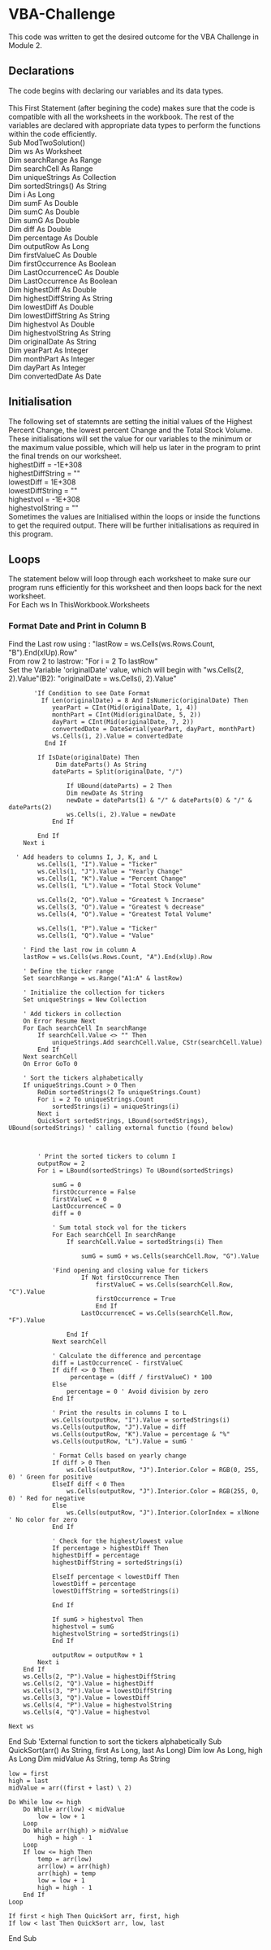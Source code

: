 # VBA-Challenge
This code was written to get the desired outcome for the VBA Challenge in Module 2.
## Declarations
The code begins with declaring our variables and its data types. <br/><br/>
    This First Statement (after begining the code) makes sure that the code is compatible with all the worksheets in the workbook. The rest of the variables are declared with appropriate data types to perform the functions within the code efficiently. <br/>
    Sub ModTwoSolution()<br/>
    Dim ws As Worksheet  
    Dim searchRange As Range<br/>
    Dim searchCell As Range<br/>
    Dim uniqueStrings As Collection<br/>
    Dim sortedStrings() As String<br/>
    Dim i As Long<br/>
    Dim sumF As Double<br/>
    Dim sumC As Double<br/>
    Dim sumG As Double<br/>
    Dim diff As Double<br/>
    Dim percentage As Double<br/>
    Dim outputRow As Long<br/>
    Dim firstValueC As Double<br/>
    Dim firstOccurrence As Boolean<br/>
    Dim LastOccurrenceC As Double<br/>
    Dim LastOccurrence As Boolean<br/>
    Dim highestDiff As Double<br/>
    Dim highestDiffString As String<br/>
    Dim lowestDiff As Double<br/>
    Dim lowestDiffString As String<br/>
    Dim highestvol As Double<br/>
    Dim highestvolString As String<br/>
    Dim originalDate As String<br/>
    Dim yearPart As Integer<br/>
    Dim monthPart As Integer<br/>
    Dim dayPart As Integer<br/>
    Dim convertedDate As Date<br/> 
## Initialisation 
 The following set of statemnts are setting the initial values of the Highest Percent Change, the lowest percent Change and the Total Stock Volume. These initialisations will set the value for our variables to the minimum or the maximum value possible, which will help us later in the program to print the final trends on our worksheet.<br/>
    highestDiff = -1E+308 <br/>
    highestDiffString = ""<br/>
    lowestDiff = 1E+308<br/>
    lowestDiffString = ""<br/>
    highestvol = -1E+308<br/>
    highestvolString = ""<br/>
    Sometimes the values are Initialised within the loops or inside the functions to get the required output. There will be further initialisations as required in this program.<br/>
## Loops 
The statement below will loop through each worksheet to make sure our program runs efficiently for this worksheet and then loops back for the next worksheet.<br/>
    For Each ws In ThisWorkbook.Worksheets<br/>    
### Format Date and Print in Column B
Find the Last row using : "lastRow = ws.Cells(ws.Rows.Count, "B").End(xlUp).Row" <br/>
From row 2 to lastrow: "For i = 2 To lastRow"<br/>
Set the Variable 'originalDate' value, which will begin with "ws.Cells(2, 2).Value"(B2): "originalDate = ws.Cells(i, 2).Value"

            
           'If Condition to see Date Format
             If Len(originalDate) = 8 And IsNumeric(originalDate) Then
                yearPart = CInt(Mid(originalDate, 1, 4))
                monthPart = CInt(Mid(originalDate, 5, 2))
                dayPart = CInt(Mid(originalDate, 7, 2))
                convertedDate = DateSerial(yearPart, dayPart, monthPart)
                ws.Cells(i, 2).Value = convertedDate
              End If
              
            If IsDate(originalDate) Then
                 Dim dateParts() As String
                dateParts = Split(originalDate, "/")
               
                    If UBound(dateParts) = 2 Then
                    Dim newDate As String
                    newDate = dateParts(1) & "/" & dateParts(0) & "/" & dateParts(2)
                    ws.Cells(i, 2).Value = newDate
                End If
                
            End If
        Next i
    
      ' Add headers to columns I, J, K, and L
            ws.Cells(1, "I").Value = "Ticker"
            ws.Cells(1, "J").Value = "Yearly Change"
            ws.Cells(1, "K").Value = "Percent Change"
            ws.Cells(1, "L").Value = "Total Stock Volume"
            
            ws.Cells(2, "O").Value = "Greatest % Incraese"
            ws.Cells(3, "O").Value = "Greatest % decrease"
            ws.Cells(4, "O").Value = "Greatest Total Volume"
            
            ws.Cells(1, "P").Value = "Ticker"
            ws.Cells(1, "Q").Value = "Value"
            
        ' Find the last row in column A
        lastRow = ws.Cells(ws.Rows.Count, "A").End(xlUp).Row

        ' Define the ticker range
        Set searchRange = ws.Range("A1:A" & lastRow)

        ' Initialize the collection for tickers
        Set uniqueStrings = New Collection

        ' Add tickers in collection
        On Error Resume Next
        For Each searchCell In searchRange
            If searchCell.Value <> "" Then
                uniqueStrings.Add searchCell.Value, CStr(searchCell.Value)
            End If
        Next searchCell
        On Error GoTo 0

        ' Sort the tickers alphabetically
        If uniqueStrings.Count > 0 Then
            ReDim sortedStrings(2 To uniqueStrings.Count)
            For i = 2 To uniqueStrings.Count
                sortedStrings(i) = uniqueStrings(i)
            Next i
            QuickSort sortedStrings, LBound(sortedStrings), UBound(sortedStrings) ' calling external functio (found below)
            


            ' Print the sorted tickers to column I
            outputRow = 2
            For i = LBound(sortedStrings) To UBound(sortedStrings)
  
                sumG = 0
                firstOccurrence = False
                firstValueC = 0
                LastOccurrenceC = 0
                diff = 0
                
                ' Sum total stock vol for the tickers
                For Each searchCell In searchRange
                    If searchCell.Value = sortedStrings(i) Then
                        
                        sumG = sumG + ws.Cells(searchCell.Row, "G").Value
                        
                'Find opening and closing value for tickers
                        If Not firstOccurrence Then
                            firstValueC = ws.Cells(searchCell.Row, "C").Value
                            firstOccurrence = True
                            End If
                        LastOccurrenceC = ws.Cells(searchCell.Row, "F").Value
                            
                    End If
                Next searchCell

                ' Calculate the difference and percentage
                diff = LastOccurrenceC - firstValueC
                If diff <> 0 Then
                     percentage = (diff / firstValueC) * 100
                Else
                    percentage = 0 ' Avoid division by zero
                End If

                ' Print the results in columns I to L
                ws.Cells(outputRow, "I").Value = sortedStrings(i)
                ws.Cells(outputRow, "J").Value = diff
                ws.Cells(outputRow, "K").Value = percentage & "%"
                ws.Cells(outputRow, "L").Value = sumG '

                ' Format Cells based on yearly change
                If diff > 0 Then
                    ws.Cells(outputRow, "J").Interior.Color = RGB(0, 255, 0) ' Green for positive
                ElseIf diff < 0 Then
                    ws.Cells(outputRow, "J").Interior.Color = RGB(255, 0, 0) ' Red for negative
                Else
                    ws.Cells(outputRow, "J").Interior.ColorIndex = xlNone ' No color for zero
                End If
                
                ' Check for the highest/lowest value
                If percentage > highestDiff Then
                highestDiff = percentage
                highestDiffString = sortedStrings(i)
                
                ElseIf percentage < lowestDiff Then
                lowestDiff = percentage
                lowestDiffString = sortedStrings(i)
                
                End If
                
                If sumG > highestvol Then
                highestvol = sumG
                highestvolString = sortedStrings(i)
                End If

                outputRow = outputRow + 1
            Next i
        End If
        ws.Cells(2, "P").Value = highestDiffString
        ws.Cells(2, "Q").Value = highestDiff
        ws.Cells(3, "P").Value = lowestDiffString
        ws.Cells(3, "Q").Value = lowestDiff
        ws.Cells(4, "P").Value = highestvolString
        ws.Cells(4, "Q").Value = highestvol
    
    Next ws
    

End Sub
'External function to sort the tickers alphabetically
Sub QuickSort(arr() As String, first As Long, last As Long)
    Dim low As Long, high As Long
    Dim midValue As String, temp As String

    low = first
    high = last
    midValue = arr((first + last) \ 2)

    Do While low <= high
        Do While arr(low) < midValue
            low = low + 1
        Loop
        Do While arr(high) > midValue
            high = high - 1
        Loop
        If low <= high Then
            temp = arr(low)
            arr(low) = arr(high)
            arr(high) = temp
            low = low + 1
            high = high - 1
        End If
    Loop

    If first < high Then QuickSort arr, first, high
    If low < last Then QuickSort arr, low, last
End Sub

